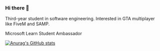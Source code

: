 ### Hi there 👋

Third-year student in software engineering.  Interested in GTA multiplayer like FiveM and SAMP.

Microsoft Learn Student Ambassador

<!--
**TomStilson/TomStilson** is a ✨ _special_ ✨ repository because its `README.md` (this file) appears on your GitHub profile.

Here are some ideas to get you started:

- 🔭 I’m currently working on ...
- 🌱 I’m currently learning ...
- 👯 I’m looking to collaborate on ...
- 🤔 I’m looking for help with ...
- 💬 Ask me about ...
- 📫 How to reach me: ...
- 😄 Pronouns: ...
- ⚡ Fun fact: ...
-->
[![Anurag's GitHub stats](https://github-readme-stats.vercel.app/api?username=TomStilson)](https://github.com/TomStilson/github-readme-stats)
